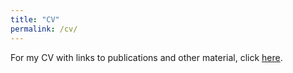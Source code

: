 ```yaml
---
title: "CV"
permalink: /cv/
---
```


For my CV with links to publications and other material, click [here](https://ezaroukian.github.io/cv/CV.pdf).
